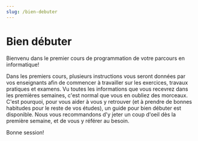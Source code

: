```yaml
---
slug: /bien-debuter
---
```


# Bien débuter

Bienvenu dans le premier cours de programmation de votre parcours en informatique!

Dans les premiers cours, plusieurs instructions vous seront données par vos enseignants afin de commencer à travailler sur les exercices, travaux pratiques et examens. Vu toutes les informations que vous recevrez dans les premières semaines, c'est normal que vous en oubliez des morceaux. C'est pourquoi, pour vous aider à vous y retrouver (et à prendre de bonnes habitudes pour le reste de vos études), un guide pour bien débuter est disponible. Nous vous recommandons d'y jeter un coup d'oeil dès la première semaine, et de vous y référer au besoin.

Bonne session!
